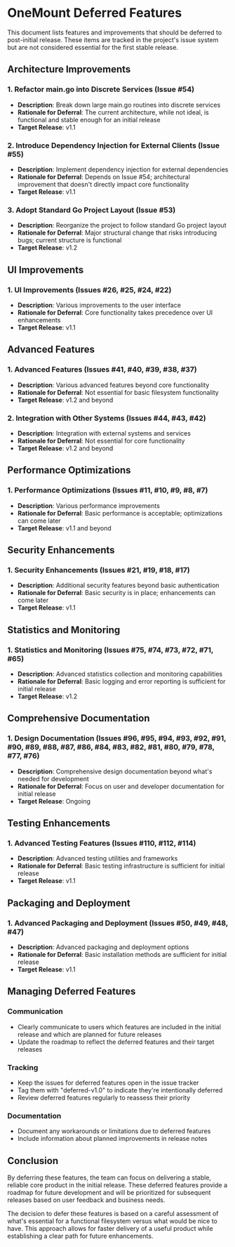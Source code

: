 # OneMount Deferred Features

This document lists features and improvements that should be deferred to post-initial release. These items are tracked in the project's issue system but are not considered essential for the first stable release.

## Architecture Improvements

### 1. Refactor main.go into Discrete Services (Issue #54)
- **Description**: Break down large main.go routines into discrete services
- **Rationale for Deferral**: The current architecture, while not ideal, is functional and stable enough for an initial release
- **Target Release**: v1.1

### 2. Introduce Dependency Injection for External Clients (Issue #55)
- **Description**: Implement dependency injection for external dependencies
- **Rationale for Deferral**: Depends on Issue #54; architectural improvement that doesn't directly impact core functionality
- **Target Release**: v1.1

### 3. Adopt Standard Go Project Layout (Issue #53)
- **Description**: Reorganize the project to follow standard Go project layout
- **Rationale for Deferral**: Major structural change that risks introducing bugs; current structure is functional
- **Target Release**: v1.2

## UI Improvements

### 1. UI Improvements (Issues #26, #25, #24, #22)
- **Description**: Various improvements to the user interface
- **Rationale for Deferral**: Core functionality takes precedence over UI enhancements
- **Target Release**: v1.1

## Advanced Features

### 1. Advanced Features (Issues #41, #40, #39, #38, #37)
- **Description**: Various advanced features beyond core functionality
- **Rationale for Deferral**: Not essential for basic filesystem functionality
- **Target Release**: v1.2 and beyond

### 2. Integration with Other Systems (Issues #44, #43, #42)
- **Description**: Integration with external systems and services
- **Rationale for Deferral**: Not essential for core functionality
- **Target Release**: v1.2 and beyond

## Performance Optimizations

### 1. Performance Optimizations (Issues #11, #10, #9, #8, #7)
- **Description**: Various performance improvements
- **Rationale for Deferral**: Basic performance is acceptable; optimizations can come later
- **Target Release**: v1.1 and beyond

## Security Enhancements

### 1. Security Enhancements (Issues #21, #19, #18, #17)
- **Description**: Additional security features beyond basic authentication
- **Rationale for Deferral**: Basic security is in place; enhancements can come later
- **Target Release**: v1.1

## Statistics and Monitoring

### 1. Statistics and Monitoring (Issues #75, #74, #73, #72, #71, #65)
- **Description**: Advanced statistics collection and monitoring capabilities
- **Rationale for Deferral**: Basic logging and error reporting is sufficient for initial release
- **Target Release**: v1.2

## Comprehensive Documentation

### 1. Design Documentation (Issues #96, #95, #94, #93, #92, #91, #90, #89, #88, #87, #86, #84, #83, #82, #81, #80, #79, #78, #77, #76)
- **Description**: Comprehensive design documentation beyond what's needed for development
- **Rationale for Deferral**: Focus on user and developer documentation for initial release
- **Target Release**: Ongoing

## Testing Enhancements

### 1. Advanced Testing Features (Issues #110, #112, #114)
- **Description**: Advanced testing utilities and frameworks
- **Rationale for Deferral**: Basic testing infrastructure is sufficient for initial release
- **Target Release**: v1.1

## Packaging and Deployment

### 1. Advanced Packaging and Deployment (Issues #50, #49, #48, #47)
- **Description**: Advanced packaging and deployment options
- **Rationale for Deferral**: Basic installation methods are sufficient for initial release
- **Target Release**: v1.1

## Managing Deferred Features

### Communication
- Clearly communicate to users which features are included in the initial release and which are planned for future releases
- Update the roadmap to reflect the deferred features and their target releases

### Tracking
- Keep the issues for deferred features open in the issue tracker
- Tag them with "deferred-v1.0" to indicate they're intentionally deferred
- Review deferred features regularly to reassess their priority

### Documentation
- Document any workarounds or limitations due to deferred features
- Include information about planned improvements in release notes

## Conclusion

By deferring these features, the team can focus on delivering a stable, reliable core product in the initial release. These deferred features provide a roadmap for future development and will be prioritized for subsequent releases based on user feedback and business needs.

The decision to defer these features is based on a careful assessment of what's essential for a functional filesystem versus what would be nice to have. This approach allows for faster delivery of a useful product while establishing a clear path for future enhancements.